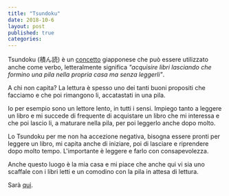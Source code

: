```yaml
---
title: "Tsundoku"
date: 2018-10-6
layout: post
published: true
categories: 
---
```


Tsundoku (積ん読) è un [concetto](https://en.wikipedia.org/wiki/Tsundoku) giapponese che può essere utilizzato anche come verbo, letteralmente significa *"acquisire libri lasciando che formino una pila nella propria casa ma senza leggerli"*.

A chi non capita? La lettura è spesso uno dei tanti buoni propositi che facciamo e che poi rimangono li, accatastati in una pila.

Io per esempio sono un lettore lento, in tutti i sensi. Impiego tanto a leggere un libro e mi succede di frequente di acquistare un libro che mi interessa e che poi lascio li, a maturare nella pila, per poi leggerlo anche dopo molto.

Lo Tsundoku per me non ha accezione negativa, bisogna essere pronti per leggere un libro, mi capita anche di iniziare, poi di lasciare e riprendere dopo molto tempo. L'importante è leggere e farlo con consapevolezza.

Anche questo luogo è la mia casa e mi piace che anche qui vi sia uno scaffale con i libri letti e un comodino con la pila in attesa di lettura.

Sarà [qui](https://www.marginalia.cc/tsundoku).